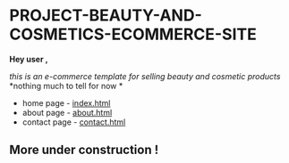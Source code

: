 # PROJECT-BEAUTY-AND-COSMETICS-ECOMMERCE-SITE
 
**Hey user ,** 

*this is an e-commerce template for selling beauty and cosmetic products*
*nothing much to tell for now *

- home page    - <a href="index.html" >index.html</a>
- about page   - <a href="about.html" >about.html</a>
- contact page - <a href="contact.html" >contact.html</a>

## More under construction !
